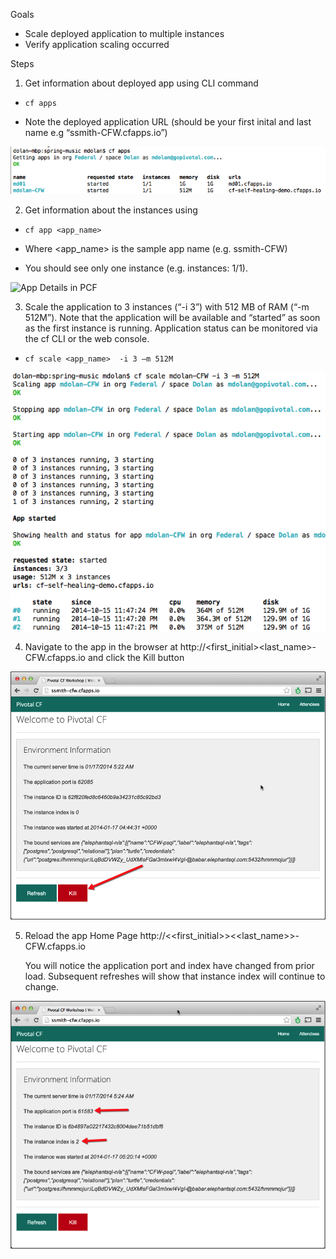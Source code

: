 Goals
* Scale deployed application to multiple instances
* Verify application scaling occurred

Steps

1. Get information about deployed app using CLI command

* `cf apps`

* Note the deployed application URL (should be your first inital and last name e.g “ssmith-CFW.cfapps.io”)

![Apps running in PCF](images/cf-apps.png)

2. Get information about the instances using

* `cf app <app_name>`

* Where <app_name> is the sample app name (e.g. ssmith-CFW)

* You should see only one instance (e.g. instances: 1/1).

![App Details in PCF](images/cf-app.png)
 
3. Scale the application to 3 instances (“-i 3”) with 512 MB of RAM (“-m 512M”).   Note that the application will be available and “started” as soon as the first instance is running.  Application status can be monitored via the cf CLI or the web console.

* `cf scale <app_name>  -i 3 –m 512M`
 
![App Scaling in PCF](images/cf-scale.png)

4.	Navigate to the app in the browser at http://<first_initial><last_name>-CFW.cfapps.io and click the Kill button

![Force Kill an app in PCF](images/cf-kill.png)
 
5.	Reload the app Home Page http://<<first_initial>><<last_name>>-CFW.cfapps.io

	You will notice the application port and index have changed from prior load.  Subsequent refreshes will show that instance index will continue to change.

![PCF recovering the app](images/cf-recover.png)


